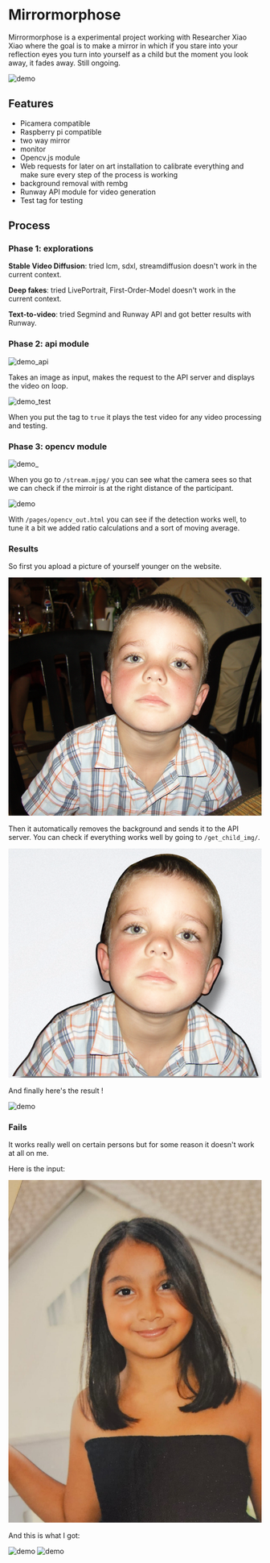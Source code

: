 # Mirrormorphose

Mirrormorphose is a experimental project working with Researcher Xiao Xiao where the goal is to make a mirror in which if you stare into your reflection eyes you turn into yourself as a child but the moment you look away, it fades away. Still ongoing.

![demo](./assets/readme/demo.gif)

## Features

- Picamera compatible
- Raspberry pi compatible
- two way mirror
- monitor
- Opencv.js module
- Web requests for later on art installation to calibrate everything and make sure every step of the process is working
- background removal with rembg
- Runway API module for video generation
- Test tag for testing 

## Process

### Phase 1: explorations

**Stable Video Diffusion**: tried lcm, sdxl, streamdiffusion doesn't work in the current context.

**Deep fakes**: tried LivePortrait, First-Order-Model doesn't work in the current context.

**Text-to-video**: tried Segmind and Runway API and got better results with Runway.

### Phase 2: api module

![demo_api](./assets/readme/api.gif)

Takes an image as input, makes the request to the API server and displays the video on loop.


![demo_test](./assets/readme/apitest.gif)

When you put the tag to ```true``` it plays the test video for any video processing and testing.

### Phase 3: opencv module

![demo_](./assets/readme/stream.gif)

When you go to ```/stream.mjpg/``` you can see what the camera sees so that we can check if the mirroir is at the right distance of the participant.

![demo](./assets/readme/opencv.gif)

With ```/pages/opencv_out.html``` you can see if the detection works well, to tune it a bit we added ratio calculations and a sort of moving average.

### Results

So first you apload a picture of yourself younger on the website.

![demo](./assets/readme/stan.png)

Then it automatically removes the background and sends it to the API server. You can check if everything works well by
going to ```/get_child_img/```.

![demo](./assets/readme/bgrm.png)

And finally here's the result !

![demo](./assets/readme/demo.gif)

### Fails

It works really well on certain persons but for some reason it doesn't work at all on me.

Here is the input:

![demo](./assets/readme/me.jpeg)

And this is what I got:

![demo](./assets/readme/fail2.gif)
![demo](./assets/readme/fail.gif)
